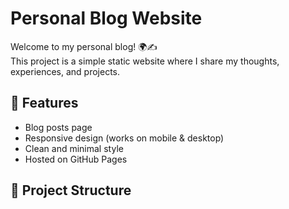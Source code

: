 # Personal Blog Website

Welcome to my personal blog! 🌍✍️  
This project is a simple static website where I share my thoughts, experiences, and projects.  

## 🚀 Features
- Blog posts page
- Responsive design (works on mobile & desktop)
- Clean and minimal style
- Hosted on GitHub Pages

## 📂 Project Structure
